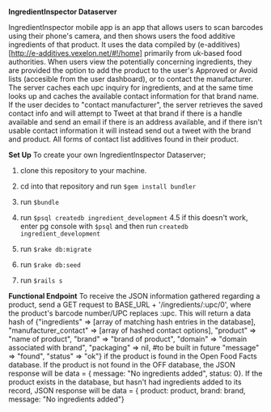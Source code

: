 **IngredientInspector Dataserver**

IngredientInspector mobile app is an app that allows users to scan barcodes using their phone's camera, and then shows users the food additive ingredients of that product. It uses the data compiled by (e-additives)[http://e-additives.vexelon.net/#!/home] primarily from uk-based food authorities. When users view the potentially concerning ingredients, they are provided the option to add the product to the user's Approved or Avoid lists (accesible from the user dashboard), or to contact the manufacturer.
The server caches each upc inquiry for ingredients, and at the same time looks up and caches the available contact information for that brand name. If the user decides to "contact manufacturer", the server retrieves the saved contact info and will attempt to Tweet at that brand if there is a handle available and send an email if there is an address available, and if there isn't usable contact information it will instead send out a tweet with the brand and product. All forms of contact list additives found in their product.

****Set Up****
To create your own IngredientInspector Dataserver; 

1. clone this repository to your machine.

2. cd into that repository and run `$gem install bundler`

3. run `$bundle`

4. run `$psql createdb ingredient_development`
  4.5 if this doesn't work, enter pg console with `$psql` and then run `createdb ingredient_development`

5. run `$rake db:migrate`

6. run `$rake db:seed`

7. run `$rails s`

****Functional Endpoint****
To receive the JSON information gathered regarding a product, send a GET request to BASE_URL + '/ingredients/:upc/0', where the product's barcode number/UPC replaces :upc.
This will return a data hash of 
{"ingredients" => [array of matching hash entries in the database], 
"manufacturer_contact" => [array of hashed contact options],
"product" => "name of product",
"brand" => "brand of product",
"domain" => "domain associated with brand",
"packaging" => nil, #to be built in future
"message" => "found",
"status" => "ok"}
if the product is found in the Open Food Facts database. If the product is not found in the OFF database, the JSON response will be 
data = { message: "No ingredients added", status: 0}. If the product exists in the database, but hasn't had ingredients added to its record, JSON response will be 
data = { product: product, brand: brand, message: "No ingredients added"}


